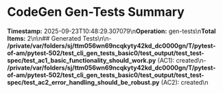 # CodeGen Gen-Tests Summary

**Timestamp:** 2025-09-23T10:48:29.307079\n**Operation:** gen-tests\n**Total Items:** 2\n\n## Generated Tests\n\n- **/private/var/folders/sj/ttm056wn69ncqkyty42kd_dc0000gn/T/pytest-of-am/pytest-502/test_cli_gen_tests_basic0/test_output/test_test-spec/test_ac1_basic_functionality_should_work.py** (AC1): created\n- **/private/var/folders/sj/ttm056wn69ncqkyty42kd_dc0000gn/T/pytest-of-am/pytest-502/test_cli_gen_tests_basic0/test_output/test_test-spec/test_ac2_error_handling_should_be_robust.py** (AC2): created\n